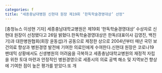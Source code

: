 ```yaml
---
categories: f
title: "세종충남대병원 신현대 원장 제19회 ‘한독학술경영대상’ 선정"
---
```

[충청뉴스 이성현 기자] 세종충남대학교병원은 제19회 ‘한독학술경영대상’ 수상자로 신현대 원장이 선정됐다고 26일 밝혔다.한독학술경영대상은 한독(대표이사 김영진, 백진기)과 대한병원협회(회장 윤동섭)가 공동으로 제정한 상으로 2004년부터 매년 국민 보건의료 향상과 병원경영 발전에 기여한 의료인에게 수여한다.신현대 원장은 코로나19 팬데믹 상황에서도 신생병원의 어려움을 극복하고 세종충남대학교병원의 재정적 자립을 위한 토대 마련과 안정적인 병원경영으로 세종시의 의료 공백 해소 및 지역보건 향상에 기여한 점이 높은 평가를 받았다.또 개